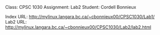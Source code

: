 Class: CPSC 1030
Assignment: Lab2
Student: Cordell Bonnieux

Index URL: http://mylinux.langara.bc.ca/~cbonnieux00/CPSC1030/Lab1/
Lab2 URL: http://mylinux.langara.bc.ca/~cbonnieux00/CPSC1030/Lab2/lab2.html